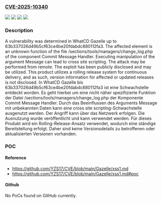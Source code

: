 ### [CVE-2025-10340](https://cve.mitre.org/cgi-bin/cvename.cgi?name=CVE-2025-10340)
![](https://img.shields.io/static/v1?label=Product&message=Gazelle&color=blue)
![](https://img.shields.io/static/v1?label=Version&message=63b337026d49b5cf63ce4be20fdabdc880112fa3%20&color=brightgreen)
![](https://img.shields.io/static/v1?label=Vulnerability&message=Code%20Injection&color=brightgreen)
![](https://img.shields.io/static/v1?label=Vulnerability&message=Cross%20Site%20Scripting&color=brightgreen)

### Description

A vulnerability was determined in WhatCD Gazelle up to 63b337026d49b5cf63ce4be20fdabdc880112fa3. The affected element is an unknown function of the file /sections/tools/managers/change_log.php of the component Commit Message Handler. Executing manipulation of the argument Message can lead to cross site scripting. The attack may be performed from remote. The exploit has been publicly disclosed and may be utilized. This product utilizes a rolling release system for continuous delivery, and as such, version information for affected or updated releases is not disclosed.
In WhatCD Gazelle bis 63b337026d49b5cf63ce4be20fdabdc880112fa3 ist eine Schwachstelle entdeckt worden. Es geht hierbei um eine nicht näher spezifizierte Funktion der Datei /sections/tools/managers/change_log.php der Komponente Commit Message Handler. Durch das Beeinflussen des Arguments Message mit unbekannten Daten kann eine cross site scripting-Schwachstelle ausgenutzt werden. Der Angriff kann über das Netzwerk erfolgen. Die Ausnutzung wurde veröffentlicht und kann verwendet werden. Für dieses Produkt wird ein Rolling-Release-Ansatz verwendet, wodurch eine ständige Bereitstellung erfolgt. Daher sind keine Versionsdetails zu betroffenen oder aktualisierten Versionen vorhanden.

### POC

#### Reference
- https://github.com/YZS17/CVE/blob/main/Gazelle/xss1.md
- https://github.com/YZS17/CVE/blob/main/Gazelle/xss1.md#poc

#### Github
No PoCs found on GitHub currently.

